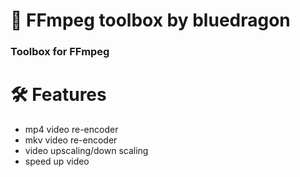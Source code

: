 # 🎥 FFmpeg toolbox by bluedragon
<h3> Toolbox for FFmpeg </h3>

# 🛠 Features
* mp4 video re-encoder
* mkv video re-encoder
* video upscaling/down scaling
* speed up video
